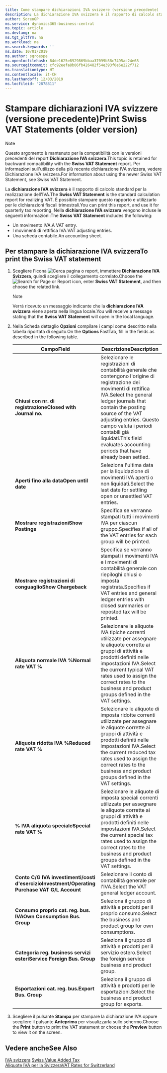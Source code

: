 ```yaml
---
title: Come stampare dichiarazioni IVA svizzere (versione precedente)
description: La dichiarazione IVA svizzera è il rapporto di calcolo standard per la realizzazione dell'IVA. È possibile stampare questo rapporto e utilizzarlo per le dichiarazioni fiscali trimestrali.
author: SorenGP
ms.service: dynamics365-business-central
ms.topic: article
ms.devlang: na
ms.tgt_pltfrm: na
ms.workload: na
ms.search.keywords: ''
ms.date: 10/01/2019
ms.author: sgroespe
ms.openlocfilehash: 84de1625e8929869bbaa37099b38c7495ac24e68
ms.sourcegitcommit: cfc92eefa8b06fb426482f54e393f0e6e222f712
ms.translationtype: HT
ms.contentlocale: it-CH
ms.lasthandoff: 12/03/2019
ms.locfileid: "2878811"
---
```

# <a name="print-swiss-vat-statements-older-version"></a><span data-ttu-id="43856-104">Stampare dichiarazioni IVA svizzere (versione precedente)</span><span class="sxs-lookup"><span data-stu-id="43856-104">Print Swiss VAT Statements (older version)</span></span>

> [!NOTE]  
>  <span data-ttu-id="43856-105">Questo argomento è mantenuto per la compatibilità con le versioni precedenti del report **Dichiarazione IVA svizzera**.</span><span class="sxs-lookup"><span data-stu-id="43856-105">This topic is retained for backward compatibility with the **Swiss VAT Statement** report.</span></span> <span data-ttu-id="43856-106">Per informazioni sull'utilizzo della più recente dichiarazione IVA svizzera, vedere Dichiarazione IVA svizzera.</span><span class="sxs-lookup"><span data-stu-id="43856-106">For information about using the newer Swiss VAT Statement, see Swiss VAT Statement.</span></span>  

<span data-ttu-id="43856-107">La **dichiarazione IVA svizzera** è il rapporto di calcolo standard per la realizzazione dell'IVA.</span><span class="sxs-lookup"><span data-stu-id="43856-107">The **Swiss VAT Statement** is the standard calculation report for realizing VAT.</span></span> <span data-ttu-id="43856-108">È possibile stampare questo rapporto e utilizzarlo per le dichiarazioni fiscali trimestrali.</span><span class="sxs-lookup"><span data-stu-id="43856-108">You can print this report, and use it for quarterly tax reporting.</span></span> <span data-ttu-id="43856-109">Nella **dichiarazione IVA svizzera** vengono incluse le seguenti informazioni:</span><span class="sxs-lookup"><span data-stu-id="43856-109">The **Swiss VAT Statement** includes the following:</span></span>  

- <span data-ttu-id="43856-110">Un movimento IVA.</span><span class="sxs-lookup"><span data-stu-id="43856-110">A VAT entry.</span></span>  
- <span data-ttu-id="43856-111">I movimenti di rettifica IVA.</span><span class="sxs-lookup"><span data-stu-id="43856-111">VAT adjusting entries.</span></span>  
- <span data-ttu-id="43856-112">Una scheda contabile.</span><span class="sxs-lookup"><span data-stu-id="43856-112">An accounting sheet.</span></span>  

## <a name="to-print-the-swiss-vat-statement"></a><span data-ttu-id="43856-113">Per stampare la dichiarazione IVA svizzera</span><span class="sxs-lookup"><span data-stu-id="43856-113">To print the Swiss VAT statement</span></span>  

1.  <span data-ttu-id="43856-114">Scegliere l'icona ![Cerca pagina o report](../../media/ui-search/search_small.png "Icona della funzionalità Cerca pagina o report"), immettere **Dichiarazione IVA Svizzera**, quindi scegliere il collegamento correlato.</span><span class="sxs-lookup"><span data-stu-id="43856-114">Choose the ![Search for Page or Report](../../media/ui-search/search_small.png "Search for Page or Report icon") icon, enter **Swiss VAT Statement**, and then choose the related link.</span></span>  

    > [!NOTE]  
    >  <span data-ttu-id="43856-115">Verrà ricevuto un messaggio indicante che la **dichiarazione IVA svizzera** viene aperta nella lingua locale.</span><span class="sxs-lookup"><span data-stu-id="43856-115">You will receive a message stating that the **Swiss VAT Statement** will open in the local language.</span></span>  

2.  <span data-ttu-id="43856-116">Nella Scheda dettaglio **Opzioni** compilare i campi come descritto nella tabella riportata di seguito.</span><span class="sxs-lookup"><span data-stu-id="43856-116">On the **Options** FastTab, fill in the fields as described in the following table.</span></span>  

    |<span data-ttu-id="43856-117">Campo</span><span class="sxs-lookup"><span data-stu-id="43856-117">Field</span></span>|<span data-ttu-id="43856-118">Descrizione</span><span class="sxs-lookup"><span data-stu-id="43856-118">Description</span></span>|  
    |---------------------------------|---------------------------------------|  
    |<span data-ttu-id="43856-119">**Chiusi con nr. di registrazione**</span><span class="sxs-lookup"><span data-stu-id="43856-119">**Closed with Journal no.**</span></span>|<span data-ttu-id="43856-120">Selezionare le registrazioni di contabilità generale che contengono l'origine di registrazione dei movimenti di rettifica IVA.</span><span class="sxs-lookup"><span data-stu-id="43856-120">Select the general ledger journals that contain the posting source of the VAT adjusting entries.</span></span> <span data-ttu-id="43856-121">Questo campo valuta i periodi contabili già liquidati.</span><span class="sxs-lookup"><span data-stu-id="43856-121">This field evaluates accounting periods that have already been settled.</span></span>|  
    |<span data-ttu-id="43856-122">**Aperti fino alla data**</span><span class="sxs-lookup"><span data-stu-id="43856-122">**Open until date**</span></span>|<span data-ttu-id="43856-123">Seleziona l'ultima data per la liquidazione di movimenti IVA aperti o non liquidati.</span><span class="sxs-lookup"><span data-stu-id="43856-123">Select the last date for settling open or unsettled VAT entries.</span></span>|  
    |<span data-ttu-id="43856-124">**Mostrare registrazioni**</span><span class="sxs-lookup"><span data-stu-id="43856-124">**Show Postings**</span></span>|<span data-ttu-id="43856-125">Specifica se verranno stampati tutti i movimenti IVA per ciascun gruppo.</span><span class="sxs-lookup"><span data-stu-id="43856-125">Specifies if all of the VAT entries for each group will be printed.</span></span>|  
    |<span data-ttu-id="43856-126">**Mostrare registrazioni di conguaglio**</span><span class="sxs-lookup"><span data-stu-id="43856-126">**Show Chargeback**</span></span>|<span data-ttu-id="43856-127">Specifica se verranno stampati i movimenti IVA e i movimenti di contabilità generale con riepiloghi chiusi o imposta registrata.</span><span class="sxs-lookup"><span data-stu-id="43856-127">Specifies if VAT entries and general ledger entries with closed summaries or reposted tax will be printed.</span></span>|  
    |<span data-ttu-id="43856-128">**Aliquota normale IVA %**</span><span class="sxs-lookup"><span data-stu-id="43856-128">**Normal rate VAT %**</span></span>|<span data-ttu-id="43856-129">Selezionare le aliquote IVA tipiche correnti utilizzate per assegnare le aliquote corrette ai gruppi di attività e prodotti definiti nelle impostazioni IVA.</span><span class="sxs-lookup"><span data-stu-id="43856-129">Select the current typical VAT rates used to assign the correct rates to the business and product groups defined in the VAT settings.</span></span>|  
    |<span data-ttu-id="43856-130">**Aliquota ridotta IVA %**</span><span class="sxs-lookup"><span data-stu-id="43856-130">**Reduced rate VAT %**</span></span>|<span data-ttu-id="43856-131">Selezionare le aliquote di imposta ridotte correnti utilizzate per assegnare le aliquote corrette ai gruppi di attività e prodotti definiti nelle impostazioni IVA.</span><span class="sxs-lookup"><span data-stu-id="43856-131">Select the current reduced tax rates used to assign the correct rates to the business and product groups defined in the VAT settings.</span></span>|  
    |<span data-ttu-id="43856-132">**% IVA aliquota speciale**</span><span class="sxs-lookup"><span data-stu-id="43856-132">**Special rate VAT %**</span></span>|<span data-ttu-id="43856-133">Selezionare le aliquote di imposta speciali correnti utilizzate per assegnare le aliquote corrette ai gruppi di attività e prodotti definiti nelle impostazioni IVA.</span><span class="sxs-lookup"><span data-stu-id="43856-133">Select the current special tax rates used to assign the correct rates to the business and product groups defined in the VAT settings.</span></span>|  
    |<span data-ttu-id="43856-134">**Conto C/G IVA investimenti/costi d'esercizio**</span><span class="sxs-lookup"><span data-stu-id="43856-134">**Investment/Operating Purchase VAT G/L Account**</span></span>|<span data-ttu-id="43856-135">Selezionare il conto di contabilità generale per l'IVA.</span><span class="sxs-lookup"><span data-stu-id="43856-135">Select the VAT general ledger account.</span></span>|  
    |<span data-ttu-id="43856-136">**Consumo proprio cat. reg. bus. IVA**</span><span class="sxs-lookup"><span data-stu-id="43856-136">**Own Consumption Bus. Group**</span></span>|<span data-ttu-id="43856-137">Seleziona il gruppo di attività e prodotti per il proprio consumo.</span><span class="sxs-lookup"><span data-stu-id="43856-137">Select the business and product group for own consumptions.</span></span>|  
    |<span data-ttu-id="43856-138">**Categoria reg. business servizi esteri**</span><span class="sxs-lookup"><span data-stu-id="43856-138">**Service Foreign Bus. Group**</span></span>|<span data-ttu-id="43856-139">Seleziona il gruppo di attività e prodotti per il servizio estero.</span><span class="sxs-lookup"><span data-stu-id="43856-139">Select the foreign service business and product group.</span></span>|  
    |<span data-ttu-id="43856-140">**Esportazioni cat. reg. bus.**</span><span class="sxs-lookup"><span data-stu-id="43856-140">**Export Bus. Group**</span></span>|<span data-ttu-id="43856-141">Seleziona il gruppo di attività e prodotti per le esportazioni.</span><span class="sxs-lookup"><span data-stu-id="43856-141">Select the business and product group for exports.</span></span>|  

3.  <span data-ttu-id="43856-142">Scegliere il pulsante **Stampa** per stampare la dichiarazione IVA oppure scegliere il pulsante **Anteprima** per visualizzarla sullo schermo.</span><span class="sxs-lookup"><span data-stu-id="43856-142">Choose the **Print** button to print the VAT statement or choose the **Preview** button to view it on the screen.</span></span>  

## <a name="see-also"></a><span data-ttu-id="43856-143">Vedere anche</span><span class="sxs-lookup"><span data-stu-id="43856-143">See Also</span></span>  
 <span data-ttu-id="43856-144">[IVA svizzera](swiss-value-added-tax.md) </span><span class="sxs-lookup"><span data-stu-id="43856-144">[Swiss Value Added Tax](swiss-value-added-tax.md) </span></span>  
 [<span data-ttu-id="43856-145">Aliquote IVA per la Svizzera</span><span class="sxs-lookup"><span data-stu-id="43856-145">VAT Rates for Switzerland</span></span>](vat-rates-for-switzerland.md)
